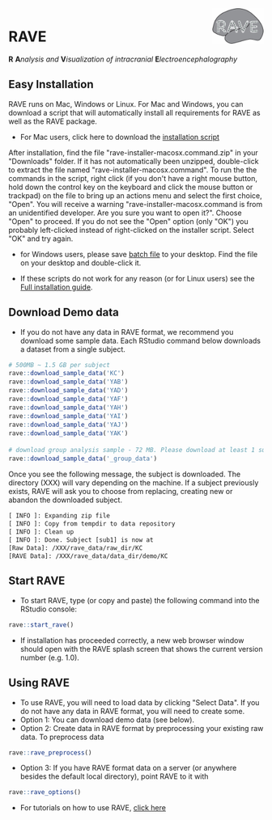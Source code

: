 <img src="inst/assets/images/logo-md.jpg" width="20%" align="right" />

# RAVE

__R__ __A__*nalysis and* __V__*isualization of intracranial* __E__*lectroencephalography*


## Easy Installation
RAVE runs on Mac, Windows or Linux. For Mac and Windows, you can download a script that will automatically install all requirements for RAVE as well as the RAVE package.
  + For Mac users, click here to download the [installation script](https://github.com/dipterix/instrave/raw/master/rave-installer-macosx.command.zip)
  
  After installation, find the file "rave-installer-macosx.command.zip" in your "Downloads" folder. If it has not automatically been unzipped, double-click to extract the file named "rave-installer-macosx.command". To run the the commands in the script, right click (if you don't have a right mouse button, hold down the control key on the keyboard and click the mouse button or trackpad) on the file to bring up an actions menu and select the first choice, "Open". You will receive a warning "rave-installer-macosx.command is from an unidentified developer. Are you sure you want to open it?". Choose "Open" to proceed. If you do not see the "Open" option (only "OK") you probably left-clicked instead of right-clicked on the installer script. Select "OK" and try again.
  
  + for Windows users, please save [batch file](https://raw.githubusercontent.com/dipterix/instrave/master/rave-installer-windows.bat) to your desktop. Find the file on your desktop and double-click it. 
  
  + If these scripts do not work for any reason (or for Linux users) see the [Full installation guide](./alternative_installation.md).

## Download Demo data 

* If you do not have any data in RAVE format, we recommend you download some sample data. Each RStudio command below downloads a dataset from a single subject.
```r
# 500MB ~ 1.5 GB per subject
rave::download_sample_data('KC')
rave::download_sample_data('YAB')
rave::download_sample_data('YAD')
rave::download_sample_data('YAF')
rave::download_sample_data('YAH')
rave::download_sample_data('YAI')
rave::download_sample_data('YAJ')
rave::download_sample_data('YAK')

# download group analysis sample - 72 MB. Please download at least 1 subject above.
rave::download_sample_data('_group_data')
```

Once you see the following message, the subject is downloaded. The directory (XXX) will vary depending on the machine. If a subject previously exists, RAVE will ask you to choose from replacing, creating new or abandon the downloaded subject. 

```
[ INFO ]: Expanding zip file
[ INFO ]: Copy from tempdir to data repository
[ INFO ]: Clean up
[ INFO ]: Done. Subject [sub1] is now at 
[Raw Data]: /XXX/rave_data/raw_dir/KC
[RAVE Data]: /XXX/rave_data/data_dir/demo/KC
```

## Start RAVE 

* To start RAVE, type (or copy and paste) the following command into the RStudio console:
```r
rave::start_rave()
```
* If installation has proceeded correctly, a new web browser window should open with the RAVE splash screen that shows the current version number (e.g. 1.0).

## Using RAVE

* To use RAVE, you will need to load data by clicking "Select Data". If you do not have any data in RAVE format, you will need to create some. 
* Option 1: You can download demo data (see below).
* Option 2: Create data in RAVE format by preprocessing your existing raw data. To preprocess data 
```r
rave::rave_preprocess()
```
* Option 3: If you have RAVE format data on a server (or anywhere besides the default local directory), point RAVE to it with
```r
rave::rave_options()
```
* For tutorials on how to use RAVE, [click here](https://openwetware.org/wiki/Beauchamp:RAVE#Tutorials)



